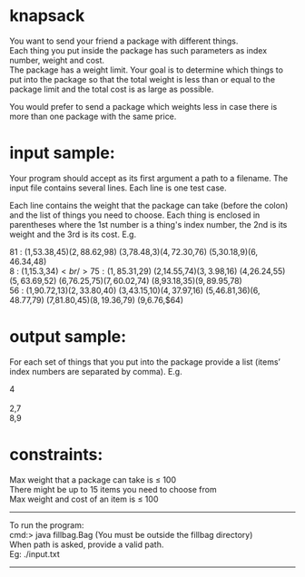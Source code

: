 # knapsack

You want to send your friend a package with different things.<br/>
Each thing you put inside the package has such parameters as index number, weight and cost.<br/>
The package has a weight limit. Your goal is to determine which things to put into the package so that the total weight is less than or equal to the package limit and the total cost is as large as possible.<br/>

You would prefer to send a package which weights less in case there is more than one package with the same price.<br/>

# input sample:

Your program should accept as its first argument a path to a filename. The input file contains several lines. Each line is one test case.<br/>

Each line contains the weight that the package can take (before the colon) and the list of things you need to choose. Each thing is enclosed in parentheses where the 1st number is a thing's index number, the 2nd is its weight and the 3rd is its cost. E.g.<br/>

81 : (1,53.38,$45) (2,88.62,$98) (3,78.48,$3) (4,72.30,$76) (5,30.18,$9) (6,46.34,$48)<br/>
8 : (1,15.3,$34)<br/>
75 : (1,85.31,$29) (2,14.55,$74) (3,3.98,$16) (4,26.24,$55) (5,63.69,$52) (6,76.25,$75) (7,60.02,$74) (8,93.18,$35) (9,89.95,$78)<br/>
56 : (1,90.72,$13) (2,33.80,$40) (3,43.15,$10) (4,37.97,$16) (5,46.81,$36) (6,48.77,$79) (7,81.80,$45) (8,19.36,$79) (9,6.76,$64)<br/>

# output sample:

For each set of things that you put into the package provide a list (items’ index numbers are separated by comma). E.g.

4<br/>
<br/>
2,7<br/>
8,9<br/>

# constraints:

Max weight that a package can take is ≤ 100<br/>
There might be up to 15 items you need to choose from<br/>
Max weight and cost of an item is ≤ 100<br/>


****************************************
To run the program:<br/>
cmd:> java fillbag.Bag (You must be outside the fillbag directory)<br/>
When path is asked, provide a valid path.<br/>
Eg: ./input.txt<br/>
****************************************
